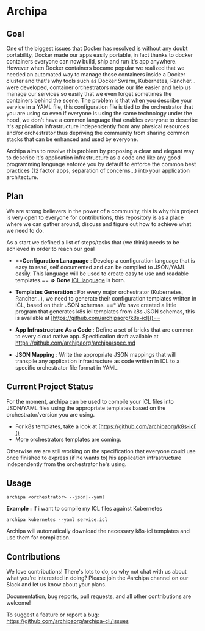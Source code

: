  
# Archipa

## Goal 
One of the biggest issues that Docker has resolved is without any doubt portability, Docker made our apps easily portable, in fact thanks to docker containers everyone can now build, ship and run it's app anywhere. However when Docker containers became popular we realized that we needed an automated way to manage those containers inside a Docker cluster and that's why tools such as Docker Swarm, Kubernetes, Rancher... were developed, container orchestrators made our life easier and help us manage our services so easily that we even forget sometimes the containers behind the scene. The problem is that when you describe your service in a YAML file, this configuration file is tied to the orchestrator that you are using so even if everyone is using the same technology under the hood, we don't have a common language that enables everyone to describe it's application infrastructure independently from any physical resources and/or orchestrator thus depriving the community from sharing common stacks that can be enhanced and used by everyone. 

Archipa aims to resolve this problem by proposing a clear and elegant way to describe it's application infrastructure as a code and like any good programming language enforce you by default to enforce the common best practices (12 factor apps, separation of concerns...) into your application architecture.

## Plan
We are strong believers in the power of a community, this is why this project is very open to everyone for contributions, this repository is as a place where we can gather around, discuss and figure out how to achieve what we need to do.

As a start we defined a list of steps/tasks that (we think) needs to be achieved in order to reach our goal

* ==**Configuration Lanaguage** : Develop a configuration language that is easy to read, self documented and can be compiled to JSON/YAML easily. This language will be used to create easy to use and readable templates.== **=> Done** [ICL language](https://github.com/archipaorg/icl) is born. 
* **Templates Generation** : For every major orchestrator (Kubernetes, Rancher...), we need to generate their configuration templates written in ICL, based on their JSON schemas.
			==* We have created a little program that generates k8s icl templates from k8s JSON schemas, this is available at [https://github.com/archipaorg/k8s-icl]()==

* **App Infrastructure As a Code** : Define a set of bricks that are common to every cloud native app. 
		Specification draft available at https://github.com/archipaorg/archipa/spec.md
		
* **JSON Mapping** : Write the appropriate JSON mappings that will transpile any application infrastructure as code written in ICL to a specific orchestrator file format in YAML.


## Current Project Status
For the moment, archipa can be used to compile your ICL files into JSON/YAML files using the appropriate templates based on the orchestrator/version you are using.

* For k8s templates, take a look at  [https://github.com/archipaorg/k8s-icl]()
* More orchestrators templates are coming.

Otherwise we are still working on the specification that everyone could use once finished to express (if he wants to) his application infrastructure independently from the orchestrator he's using.

## Usage 

	archipa <orchestrator> --json|--yaml 
	
**Example :**
If i want to compile my ICL files against Kubernetes 
	
	archipa kubernetes --yaml service.icl
	
Archipa will automatically download the necessary k8s-icl templates and use them for compilation.

## Contributions
We love contributions! There's lots to do, so why not chat with us about what you're interested in doing? Please join the #archipa channel on our Slack and let us know about your plans.

Documentation, bug reports, pull requests, and all other contributions are welcome!

To suggest a feature or report a bug: https://github.com/archipaorg/archipa-cli/issues   
